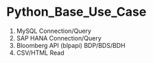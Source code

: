 # Python_Base_Use_Case

1. MySQL Connection/Query
2. SAP HANA Connection/Query
3. Bloomberg API (blpapi) BDP/BDS/BDH
4. CSV/HTML Read
